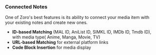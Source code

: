 ### Connected Notes

One of Zoro's best features is its ability to connect your media item with your existing notes and create new ones.

- **ID-based Matching** (MAL ID, AniList ID, SIMKL ID, IMDb ID, Tmdb ID), with media type( Anime, Manga, Movie, TV)
- **URL-based Matching** for external platform links
- **Code Block Insertion** for media display

